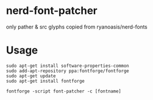 # nerd-font-patcher
only pather &amp; src glyphs copied from ryanoasis/nerd-fonts

# Usage
```
sudo apt-get install software-properties-common
sudo add-apt-repository ppa:fontforge/fontforge
sudo apt-get update
sudo apt-get install fontforge

fontforge -script font-patcher -c [fontname]
```
